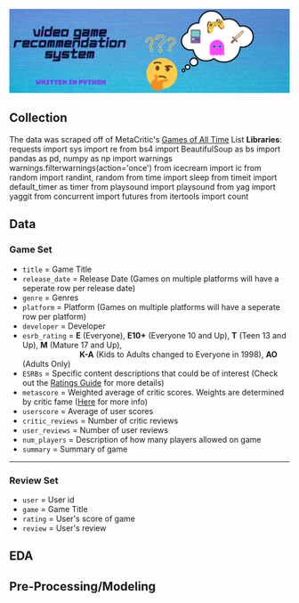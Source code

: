 ![Banner](https://github.com/trentenAB/Video_Game_Recommendation_System/blob/main/VGR%20Banner.png)
## Collection
The data was scraped off of MetaCritic's [Games of All Time](https://www.metacritic.com/browse/games/score/metascore/all/all/filtered) List
__Libraries__: requests
import sys
import re
from bs4 import BeautifulSoup as bs
import pandas as pd, numpy as np
import warnings
warnings.filterwarnings(action='once')
from icecream import ic
from random import randint, random
from time import sleep
from timeit import default_timer as timer
from playsound import playsound
from yag import yaggit
from concurrent import futures
from itertools import count

## Data
### Game Set
- `title` = Game Title
- `release_date` = Release Date (Games on multiple platforms will have a seperate row per release date)
- `genre` = Genres
- `platform` = Platform (Games on multiple platforms will have a seperate row per platform)
- `developer` = Developer
- `esrb_rating` = __E__ (Everyone), __E10+__ (Everyone 10 and Up), __T__ (Teen 13 and Up), __M__ (Mature 17 and Up), 
                  <br> &nbsp;&nbsp;&nbsp;&nbsp;&nbsp;&nbsp;&nbsp;&nbsp;&nbsp;&nbsp;&nbsp;&nbsp;&nbsp;&nbsp;&nbsp;&nbsp;&nbsp;&nbsp;&nbsp;&nbsp;&nbsp;&nbsp;&nbsp;&nbsp;&nbsp; __K-A__ (Kids to Adults changed to Everyone in 1998), __AO__ (Adults Only)       
- `ESRBs` = Specific content descriptions that could be of interest (Check out the [Ratings Guide](https://www.esrb.org/ratings-guide/) for more details)
- `metascore` = Weighted average of critic scores. Weights are determined by critic fame ([Here](https://www.metacritic.com/about-metascores) for more info)
- `userscore` = Average of user scores
- `critic_reviews` = Number of critic reviews
- `user_reviews` = Number of user reviews 
- `num_players` = Description of how many players allowed on game
- `summary` = Summary of game
__________________________________________________________________________________
### Review Set
- `user` = User id
- `game` = Game Title
- `rating` = User's score of game
- `review` = User's review

## EDA
## Pre-Processing/Modeling


